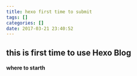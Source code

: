 ```yaml
---
title: hexo first time to submit
tags: []
categories: []
date: 2017-03-21 23:40:52
---
```


## this is first time to use Hexo Blog

#### where to starth
